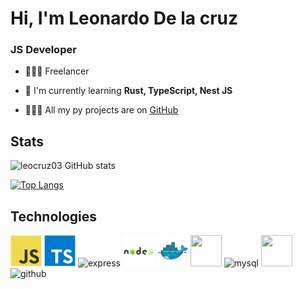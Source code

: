 # Hi, I'm Leonardo De la cruz

### JS Developer

- 👷🏻‍♂️ Freelancer

- 🌼 I'm currently learning **Rust, TypeScript, Nest JS**

- 👨🏻‍💻 All my py projects are on [GitHub](GitHub)

## Stats
![leocruz03 GitHub stats](https://github-readme-stats.vercel.app/api?username=leocruz03&hide=contribs,prs&show_icons=true&theme=tokyonight)

[![Top Langs](https://github-readme-stats.vercel.app/api/top-langs/?username=leocruz03&hide_progress=true)](https://github.com/anuraghazra/github-readme-stats)

## Technologies
<p align="left">
  <img src="https://raw.githubusercontent.com/devicons/devicon/master/icons/javascript/javascript-original.svg" alt="javascript" width="50" height="50" />
  <img src="https://raw.githubusercontent.com/devicons/devicon/master/icons/typescript/typescript-original.svg" alt="typescript" width="50" height="50" />
  <img src="https://cdn.jsdelivr.net/gh/devicons/devicon/icons/express/express-original.svg" alt="express" width="50" height="50" />
  <img src="https://raw.githubusercontent.com/devicons/devicon/master/icons/nodejs/nodejs-original-wordmark.svg" alt="nodejs" width="50" height="50" />
  <img src="https://raw.githubusercontent.com/devicons/devicon/master/icons/docker/docker-original.svg" alt="Docker" width="50" height="50" />
  <img src="https://cdn.jsdelivr.net/gh/devicons/devicon/icons/postgresql/postgresql-original-wordmark.svg" alt="" width="50" height="50" />
  <img src="https://cdn.jsdelivr.net/gh/devicons/devicon/icons/mysql/mysql-original.svg" alt="mysql" width="50" height="50" />
  <img src="https://cdn.jsdelivr.net/gh/devicons/devicon/icons/git/git-original-wordmark.svg" alt="" width="50" height="50" />
  <img src="https://cdn.jsdelivr.net/gh/devicons/devicon/icons/github/github-original.svg" alt="github" width="50" height="50" />
</p>


